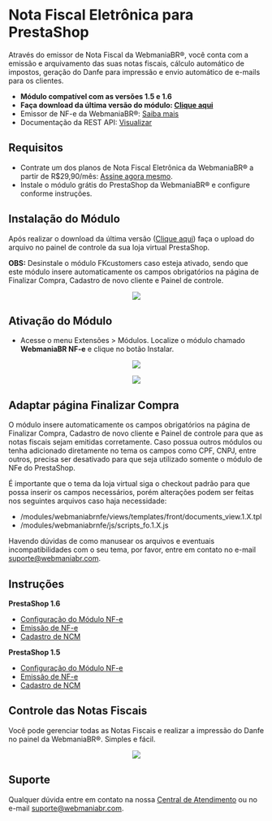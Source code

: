 # Nota Fiscal Eletrônica para PrestaShop

Através do emissor de Nota Fiscal da WebmaniaBR®, você conta com a emissão e arquivamento das suas notas fiscais, cálculo automático de impostos, geração do Danfe para impressão e envio automático de e-mails para os clientes.

- **Módulo compatível com as versões 1.5 e 1.6**
- **Faça download da última versão do módulo: [Clique aqui](https://github.com/webmaniabr/NFePrestaShop/releases)**
- Emissor de NF-e da WebmaniaBR®: [Saiba mais](https://webmaniabr.com/smartsales/nota-fiscal-eletronica/)
- Documentação da REST API: [Visualizar](https://webmaniabr.com/docs/rest-api-nfe/)

## Requisitos

- Contrate um dos planos de Nota Fiscal Eletrônica da WebmaniaBR® a partir de R$29,90/mês: [Assine agora mesmo](https://webmaniabr.com/smartsales/nota-fiscal-eletronica/).
- Instale o módulo grátis do PrestaShop da WebmaniaBR® e configure conforme instruções.

## Instalação do Módulo

Após realizar o download da última versão ([Clique aqui](https://github.com/webmaniabr/NFePrestaShop/releases)) faça o upload do arquivo no painel de controle da sua loja virtual PrestaShop.

**OBS:** Desinstale o módulo FKcustomers caso esteja ativado, sendo que este módulo insere automaticamente os campos obrigatórios na página de Finalizar Compra, Cadastro de novo cliente e Painel de controle.

<p align="center">
<img src="https://webmaniabr.com/atendimento/wp-content/uploads/sites/4/2016/06/img_5771a725955f6.png">
</p>

## Ativação do Módulo

- Acesse o menu Extensões > Módulos. Localize o módulo chamado **WebmaniaBR NF-e** e clique no botão Instalar.

<p align="center">
<img src="https://webmaniabr.com/atendimento/wp-content/uploads/sites/4/2016/06/1467066294-aee7d6d4db7dafea269d6414ab320844.png">
</p>

<p align="center">
<img src="https://webmaniabr.com/atendimento/wp-content/uploads/sites/4/2016/06/img_5771a771d14d1.png">
</p>

## Adaptar página Finalizar Compra

O módulo insere automaticamente os campos obrigatórios na página de Finalizar Compra, Cadastro de novo cliente e Painel de controle para que as notas fiscais sejam emitidas corretamente. Caso possua outros módulos ou tenha adicionado diretamente no tema os campos como CPF, CNPJ, entre outros, precisa ser desativado para que seja utilizado somente o módulo de NFe do PrestaShop.

É importante que o tema da loja virtual siga o checkout padrão para que possa inserir os campos necessários, porém alterações podem ser feitas nos seguintes arquivos caso haja necessidade:

- /modules/webmaniabrnfe/views/templates/front/documents_view.1.X.tpl
- /modules/webmaniabrnfe/js/scripts_fo.1.X.js

Havendo dúvidas de como manusear os arquivos e eventuais incompatibilidades com o seu tema, por favor, entre em contato no e-mail suporte@webmaniabr.com.

## Instruções

**PrestaShop 1.6**

- [Configuração do Módulo NF-e](https://webmaniabr.com/atendimento/nfe/prestashop/configuracao-modulo-nfe-prestashop-16/)
- [Emissão de NF-e](https://webmaniabr.com/atendimento/nfe/prestashop/emissao-de-nfe-prestashop-16/)
- [Cadastro de NCM](https://webmaniabr.com/atendimento/nfe/prestashop/cadastro-de-ncm-prestashop-16/)

**PrestaShop 1.5**

- [Configuração do Módulo NF-e](https://webmaniabr.com/atendimento/nfe/prestashop/configuracao-modulo-nfe-prestashop-15/)
- [Emissão de NF-e](https://webmaniabr.com/atendimento/nfe/prestashop/emissao-de-nfe-prestashop-15/)
- [Cadastro de NCM](https://webmaniabr.com/atendimento/nfe/prestashop/cadastro-de-ncm-prestashop-15/)
 
## Controle das Notas Fiscais

Você pode gerenciar todas as Notas Fiscais e realizar a impressão do Danfe no painel da WebmaniaBR®. Simples e fácil.

<p align="center">
<img src="https://webmaniabr.com/wp-content/themes/wmbr/img/nf07.jpg">
</p>

## Suporte

Qualquer dúvida entre em contato na nossa [Central de Atendimento](https://webmaniabr.com/atendimento/) ou no e-mail suporte@webmaniabr.com.
